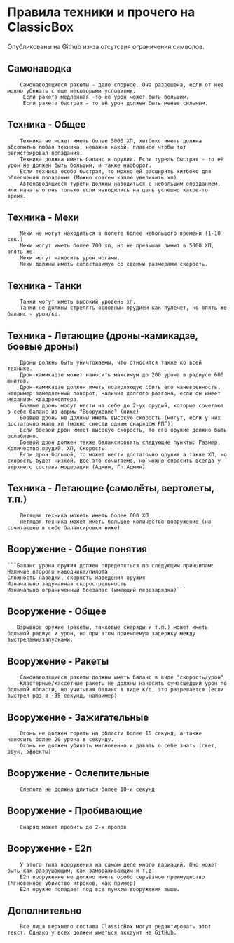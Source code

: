 # Правила техники и прочего на ClassicBox
Опубликованы на Github из-за отсутсвия ограничения символов.

## Самонаводка
```
    Самонаводящиеся ракеты - дело спорное. Она разрешена, если от нее можно убежать с еще некоторыми условиями:
     Если ракета медленная -то её урон может быть большим.
     Если ракета быстрая - то её урон должен быть менее сильным.
```

## Техника - Общее
```
    Техника не может иметь более 5000 ХП, хитбокс иметь должна абсолютно любая техника, неважно какой, главное чтобы тот регистрировал попадания.
    Техника должна иметь баланс в оружии. Если турель быстрая - то её урон не должен быть большим, и также наоборот.
    Если техника особо быстрая, то можно ей расширить хитбокс для облегчения попадания (Можно совсем каплю увеличить хп)
    Автонаводящиеся турели должны наводиться с небольшим опозданием, или начать огонь только если наводились на цель успешно какое-то время.
```

## Техника - Мехи
```
    Мехи не могут находиться в полете более небольшого времени (1-10 сек.)
    Мехи могут иметь более 700 хп, но не превышая лимит в 5000 ХП, опять же.
    Мехи могут наносить урон ногами.
    Мехи должны иметь сопоставимую со своими размерами скорость.
```

## Техника - Танки
```
    Танки могут иметь высокий уровень хп.
    Танки не должны стрелять основным орудием как пулемёт, но опять же баланс - урон/кд.
```

## Техника - Летающие (дроны-камикадзе, боевые дроны)
```
    Дроны должны быть уничтожаемы, что относится также ко всей технике.
    Дрон-камикадзе может наносить максимум до 200 урона в радиусе 600 юнитов.
    Дрон-камикадзе должен иметь позволяющую сбить его маневренность, например замедленный поворот, наличие долгого разгона, если он имеет механизм квадрокоптера.
    Боевые дроны могут нести на себе до 2-ух орудий, которые сочетают в себе баланс из формы "Вооружение" (ниже)
    Боевые дроны не должны иметь высокую скорость (могут, если у них достаточно мало хп (можно снести одним снарядом РПГ)) 
    Если боевой дрон имеет высокую скорость, то его оружие должно быть ослаблено.
    Боевой дрон должен также балансировать следующие пункты: Размер, Количество орудий, ХП, Скорость. 
    Если дрон большой, то может нести достаточно оружия а также ХП, но скорость будет низкой. Всё это сочитаемо, но можно спросить всегда у верхнего состава модерации (Админ, Гл.Админ)
```

## Техника - Летающие (самолёты, вертолеты, т.п.)
```
    Летящая техника можеть иметь более 600 ХП
    Летящая техника может иметь большое количество вооружение (но сочитающее в себе балансировки ниже)
```

## Вооружение - Общие понятия 
    ```Баланс урона оружия должен определяться по следующим принципам:
    Наличие второго наводчика/пилота
    Сложность наводки, скорость наведения оружия
    Изначально задуманная скорострельность 
    Изначально ограниченный боезапас (имеющий перезарядка)```

## Вооружение - Общее
```
   Взрывное оружие (ракеты, танковые снаряды и т.п.) может иметь большой радиус и урон, но при этом приемлемую задержку между выстрелами/запусками.
```

## Вооружение - Ракеты
```
    Самонаводящиеся ракеты должны иметь баланс в виде "скорость/урон"
    Кластерные/кассетные ракеты не должны наносить сумасшедший урон по большой области, но учитывая баланс в виде к/д, это разрешается (если выстрел раз в ~35 секунд, например)
```

## Вооружение - Зажигательные
```
    Огонь не должен гореть на области более 15 секунд, а также наносить более 20 урона в секунду.
    Огонь не должен убивать мнгновенно и давать о себе знать (свет, звук, эффекты)
```

## Вооружение - Ослепительные
```
    Слепота не должна длиться более 10-и секунд
```

## Вооружение - Пробивающие
```
    Снаряд может пробить до 2-х пропов
```

## Вооружение - Е2п
```
    У этого типа вооружения на самом деле много вариаций. Оно может быть как разрушающим, как замораживающим и т.д. 
    Е2п вооружение не должно иметь особо серьёзное преимущество (Мгновенное убийство игроков, как пример)
    Е2п оружие попадает под все пункты вооружения выше.
```

## Дополнительно 
```
    Все лица верхнего состава ClassicBox могут редактировать этот текст. Однако у всех должен иметься аккаунт на GitHub.
```